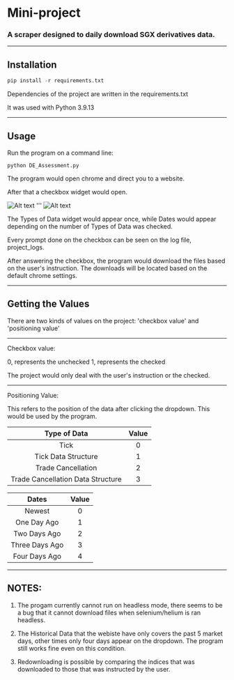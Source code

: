 # **Mini-project**
### A scraper designed to daily download SGX derivatives data.

---
## Installation
```python
pip install -r requirements.txt
```
Dependencies of the project are written in the requirements.txt

It was used with Python 3.9.13 

---

## Usage
Run the program on a command line:
```
python DE_Assessment.py
```
The program would open chrome and direct you to a website.

After that a checkbox widget would open.

![Alt text](Types%20of%20Data.png) ''' ![Alt text](Dates.png)


The Types of Data widget would appear once, while Dates would appear depending on the number of Types of Data was checked.

Every prompt done on the checkbox can be seen on the log file, project_logs.

After answering the checkbox, the program would download the files based on the user's instruction.
The downloads will be located based on the default chrome settings.

---
## Getting the Values
There are two kinds of values on the project: 'checkbox value' and 'positioning value'

---
Checkbox value:

0, represents the unchecked
1, represents the checked

The project would only deal with the user's instruction or the checked.

---
Positioning Value:

This refers to the position of the data after clicking the dropdown. This would be used by the program.

| Type of Data                      | Value |
| :--------------------------------:| :---: |
| Tick                              | 0     | 
| Tick Data Structure               | 1     |
| Trade Cancellation                | 2     |
| Trade Cancellation Data Structure | 3     |

| Dates         | Value |
| :------------:| :---: |
| Newest        | 0     | 
| One Day Ago   | 1     |
| Two Days Ago  | 2     |
| Three Days Ago| 3     |
| Four Days Ago | 4     |

---
## NOTES:
1. The progam currently cannot run on headless mode, there seems to be a bug that it cannot download files when selenium/helium is ran headless.

2. The Historical Data that the webiste have only covers the past 5 market days, other times only four days appear on the dropdown. The program still works fine even on this condition. 

3. Redownloading is possible by comparing the indices that was downloaded to those that was instructed by the user.
